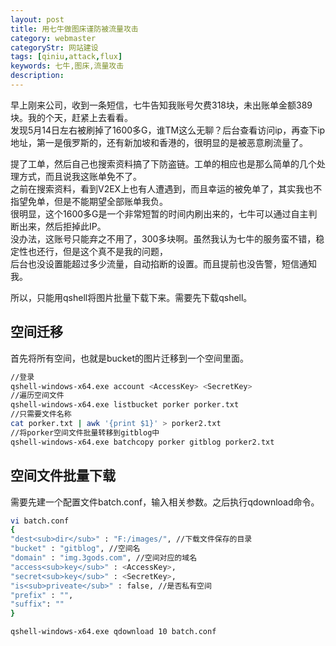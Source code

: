 ```yaml
---
layout: post
title: 用七牛做图床谨防被流量攻击
category: webmaster
categoryStr: 网站建设
tags: [qiniu,attack,flux]
keywords: 七牛,图床,流量攻击
description: 
---
```



早上刚来公司，收到一条短信，七牛告知我账号欠费318块，未出账单金额389块。我的个天，赶紧上去看看。  
发现5月14日左右被刷掉了1600多G，谁TM这么无聊？后台查看访问ip，再查下ip地址，第一是俄罗斯的，还有新加坡和香港的，很明显的是被恶意刷流量了。  

提了工单，然后自己也搜索资料搞了下防盗链。工单的相应也是那么简单的几个处理方式，而且说我这账单免不了。  
之前在搜索资料，看到V2EX上也有人遭遇到，而且幸运的被免单了，其实我也不指望免单，但是不能期望全部账单我负。   
很明显，这个1600多G是一个非常短暂的时间内刷出来的，七牛可以通过自主判断出来，然后拒掉此IP。  
没办法，这账号只能弃之不用了，300多块啊。虽然我认为七牛的服务蛮不错，稳定性也还行，但是这个真不是我的问题，  
后台也没设置能超过多少流量，自动掐断的设置。而且提前也没告警，短信通知我。 

所以，只能用qshell将图片批量下载下来。需要先下载qshell。  

## 空间迁移<a id="sec-1-1" name="sec-1-1"></a>

首先将所有空间，也就是bucket的图片迁移到一个空间里面。  

```bash
//登录
qshell-windows-x64.exe account <AccessKey> <SecretKey>  
//遍历空间文件
qshell-windows-x64.exe listbucket porker porker.txt
//只需要文件名称
cat porker.txt | awk '{print $1}' > porker2.txt
//将porker空间文件批量转移到gitblog中
qshell-windows-x64.exe batchcopy porker gitblog porker2.txt
```

## 空间文件批量下载<a id="sec-1-2" name="sec-1-2"></a>

需要先建一个配置文件batch.conf，输入相关参数。之后执行qdownload命令。
```bash
vi batch.conf
{
"dest<sub>dir</sub>" : "F:/images/", //下载文件保存的目录
"bucket" : "gitblog", //空间名
"domain" : "img.3gods.com", //空间对应的域名
"access<sub>key</sub>" : <AccessKey>,
"secret<sub>key</sub>" : <SecretKey>,
"is<sub>priveate</sub>" : false, //是否私有空间
"prefix" : "",
"suffix": ""
}

qshell-windows-x64.exe qdownload 10 batch.conf
```